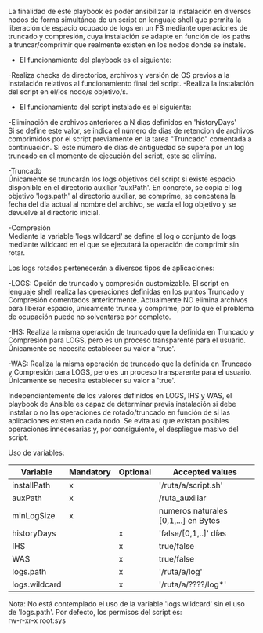 La finalidad de este playbook es poder ansibilizar la instalación en diversos nodos de forma simultánea de un script en lenguaje shell que permita la liberación de espacio ocupado de logs en un FS mediante operaciones de truncado y compresión, cuya instalación se adapte en función de los paths a truncar/comprimir que realmente existen en los nodos donde se instale.


* El funcionamiento del playbook es el siguiente:

 -Realiza checks de directorios, archivos y versión de OS previos a la instalación relativos al funcionamiento final del script.
 -Realiza la instalación del script en el/los nodo/s objetivo/s.

* El funcionamiento del script instalado es el siguiente:

 -Eliminación de archivos anteriores a N dias definidos en 'historyDays'  
Si se define este valor, se indica el número de dias de retencion de archivos comprimidos por el script previamente en la tarea "Truncado" comentada a continuación. Si este número de días de antiguedad se supera por un log truncado en el momento de ejecución del script, este se elimina.
 
 -Truncado  
Únicamente se truncarán los logs objetivos del script si existe espacio disponible en el directorio auxiliar 'auxPath'. En concreto, se copia el log objetivo 'logs.path' al directorio auxiliar, se comprime, se concatena la fecha del dia actual al nombre del archivo, se vacía el log objetivo y se devuelve al directorio inicial. 
  
 -Compresión  
Mediante la variable 'logs.wildcard' se define el log o conjunto de logs mediante wildcard en el que se ejecutará la operación de comprimir sin rotar.
 
Los logs rotados pertenecerán a diversos tipos de aplicaciones:

 -LOGS: Opción de truncado y compresión customizable. El script en lenguaje shell realiza las operaciones definidas en los puntos Truncado y Compresión comentados anteriormente. Actualmente NO elimina archivos para liberar espacio, únicamente trunca y comprime, por lo que el problema de ocupación puede no solventarse por completo.
 
 -IHS: Realiza la misma operación de truncado que la definida en Truncado y Compresión para LOGS, pero es un proceso transparente para el usuario. Únicamente se necesita establecer su valor a 'true'.
 
 -WAS: Realiza la misma operación de truncado que la definida en Truncado y Compresión para LOGS, pero es un proceso transparente para el usuario. Únicamente se necesita establecer su valor a 'true'.

Independientemente de los valores definidos en LOGS, IHS y WAS, el playbook de Ansible es capaz de determinar previa instalación si debe instalar o no las operaciones de rotado/truncado en función de si las aplicaciones existen en cada nodo. Se evita así que existan posibles operaciones innecesarias y, por consiguiente, el despliegue masivo del script.

Uso de variables:

| Variable | Mandatory | Optional | Accepted values |
| ------ | ------ | ------ | ------ |
| installPath | x |  | '/ruta/a/script.sh' |
| auxPath | x |  |  /ruta_auxiliar| 
| minLogSize |x| | numeros naturales [0,1,...] en Bytes |
| historyDays ||x| 'false/[0,1,..]' días |
| IHS | |x| true/false |
| WAS | |x| true/false |
| logs.path | |x| '/ruta/a/log' |
| logs.wildcard| |x| '/ruta/a/????/log*' |

Nota: No está contemplado el uso de la variable 'logs.wildcard' sin el uso de 'logs.path'.
Por defecto, los permisos del script es:  
 rw-r-xr-x root:sys 

